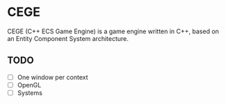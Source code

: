# CEGE

CEGE (C++ ECS Game Engine) is a game engine written in C++, based on an Entity Component System architecture.

## TODO

- [ ] One window per context
- [ ] OpenGL
- [ ] Systems
